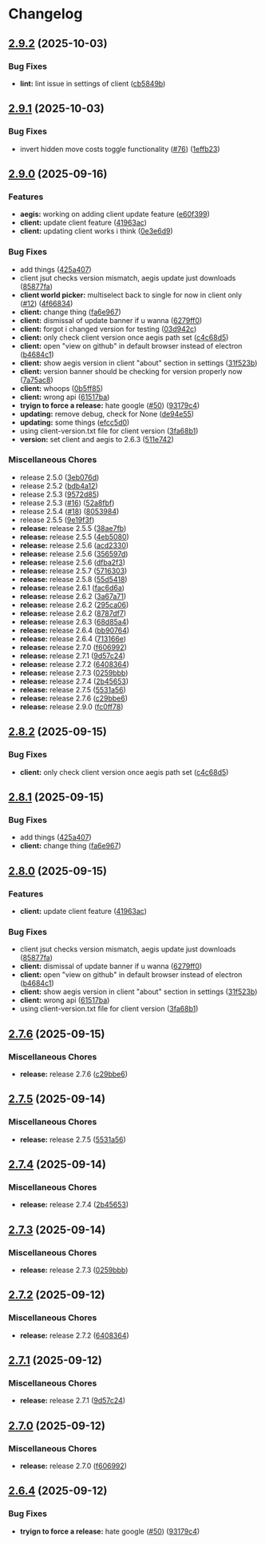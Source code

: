 # Changelog

## [2.9.2](https://github.com/AEGIS-GAME/aegis/compare/client-v2.9.1...client-v2.9.2) (2025-10-03)


### Bug Fixes

* **lint:** lint issue in settings of client ([cb5849b](https://github.com/AEGIS-GAME/aegis/commit/cb5849be114633b1d7d779e9e7f3e3c84eb6741a))

## [2.9.1](https://github.com/AEGIS-GAME/aegis/compare/client-v2.9.0...client-v2.9.1) (2025-10-03)


### Bug Fixes

* invert hidden move costs toggle functionality ([#76](https://github.com/AEGIS-GAME/aegis/issues/76)) ([1effb23](https://github.com/AEGIS-GAME/aegis/commit/1effb2365c7f3e3e3993fd50cab746c6873526ad))

## [2.9.0](https://github.com/AEGIS-GAME/aegis/compare/client-v2.8.2...client-v2.9.0) (2025-09-16)


### Features

* **aegis:** working on adding client update feature ([e60f399](https://github.com/AEGIS-GAME/aegis/commit/e60f399553ab86282a153004cbcc2751371a94dc))
* **client:** update client feature ([41963ac](https://github.com/AEGIS-GAME/aegis/commit/41963ac38061bdfd20b010933603e7a94a80a10e))
* **client:** updating client works i think ([0e3e6d9](https://github.com/AEGIS-GAME/aegis/commit/0e3e6d99776d6439f204458fbc90b2a4600c476a))


### Bug Fixes

* add things ([425a407](https://github.com/AEGIS-GAME/aegis/commit/425a407464e62a06eefc8f03aabc418a01f0fe59))
* client jsut checks version mismatch, aegis update just downloads ([85877fa](https://github.com/AEGIS-GAME/aegis/commit/85877fa7f45afe54710a6d071553e8604dc96967))
* **client world picker:** multiselect back to single for now in client only ([#12](https://github.com/AEGIS-GAME/aegis/issues/12)) ([4f66834](https://github.com/AEGIS-GAME/aegis/commit/4f66834bfe9bf251862e33cda2adfebd68ddc493))
* **client:** change thing ([fa6e967](https://github.com/AEGIS-GAME/aegis/commit/fa6e967c3bcee38c59f4e258ba36ffed17f7ae42))
* **client:** dismissal of update banner if u wanna ([6279ff0](https://github.com/AEGIS-GAME/aegis/commit/6279ff007d1e76a6adf3c8e9f97d5cf0a5e7cc35))
* **client:** forgot i changed version for testing ([03d942c](https://github.com/AEGIS-GAME/aegis/commit/03d942c1e34ac77e72c18f7302665afc80641505))
* **client:** only check client version once aegis path set ([c4c68d5](https://github.com/AEGIS-GAME/aegis/commit/c4c68d51efe47c5b75ecfb5e75f7350a20718163))
* **client:** open "view on github" in default browser instead of electron ([b4684c1](https://github.com/AEGIS-GAME/aegis/commit/b4684c16ba3e80680ae67fea05570daa95334293))
* **client:** show aegis version in client "about" section in settings ([31f523b](https://github.com/AEGIS-GAME/aegis/commit/31f523bc2f084a2b862d0798e77ca6a38fbca2d3))
* **client:** version banner should be checking for version properly now ([7a75ac8](https://github.com/AEGIS-GAME/aegis/commit/7a75ac8e9accebb2bfeceb5c7b4489ac3061eb51))
* **client:** whoops ([0b5ff85](https://github.com/AEGIS-GAME/aegis/commit/0b5ff85d7eebbf3b7de063fb05ad1764aef0bec9))
* **client:** wrong api ([61517ba](https://github.com/AEGIS-GAME/aegis/commit/61517baf84e0dc34a62ccc6c254daa11d0d988bf))
* **tryign to force a release:** hate google ([#50](https://github.com/AEGIS-GAME/aegis/issues/50)) ([93179c4](https://github.com/AEGIS-GAME/aegis/commit/93179c4935cf98ee3b50197d0a60b034db0905fd))
* **updating:** remove debug, check for None ([de94e55](https://github.com/AEGIS-GAME/aegis/commit/de94e55907452ff8a3a9a6707ead9d1ba2f95c21))
* **updating:** some things ([efcc5d0](https://github.com/AEGIS-GAME/aegis/commit/efcc5d0a332167388942b8ffdd0e5ff7cc502a81))
* using client-version.txt file for client version ([3fa68b1](https://github.com/AEGIS-GAME/aegis/commit/3fa68b1a468199095fc9571f15172c8c0c46f65e))
* **version:** set client and aegis to 2.6.3 ([511e742](https://github.com/AEGIS-GAME/aegis/commit/511e742296efca766fa2b6c7d4461b58a0a4998a))


### Miscellaneous Chores

* release 2.5.0 ([3eb076d](https://github.com/AEGIS-GAME/aegis/commit/3eb076dff4a0336558ca30647a628417b46666db))
* release 2.5.2 ([bdb4a12](https://github.com/AEGIS-GAME/aegis/commit/bdb4a12f48ffb9191d0097d9f3fd43f6e5323970))
* release 2.5.3 ([9572d85](https://github.com/AEGIS-GAME/aegis/commit/9572d8598bb30d72ded4806fcad0016a97316efe))
* release 2.5.3 ([#16](https://github.com/AEGIS-GAME/aegis/issues/16)) ([52a8fbf](https://github.com/AEGIS-GAME/aegis/commit/52a8fbfd5bc2bbdc5522a0857fe2beed37fcfa6c))
* release 2.5.4 ([#18](https://github.com/AEGIS-GAME/aegis/issues/18)) ([8053984](https://github.com/AEGIS-GAME/aegis/commit/8053984580d6df587a8ae074b3ed23ee328fe082))
* release 2.5.5 ([9e19f3f](https://github.com/AEGIS-GAME/aegis/commit/9e19f3fd94f699a51ad8b338c919b935f5f79464))
* **release:** release 2.5.5 ([38ae7fb](https://github.com/AEGIS-GAME/aegis/commit/38ae7fba94cc997121030b54e1028e8361021964))
* **release:** release 2.5.5 ([4eb5080](https://github.com/AEGIS-GAME/aegis/commit/4eb508056eebd89c6a7cc86ed980480bbf4634da))
* **release:** release 2.5.6 ([acd2330](https://github.com/AEGIS-GAME/aegis/commit/acd2330b75fec3d9dcf49e79406bf1dabc2d9b69))
* **release:** release 2.5.6 ([356597d](https://github.com/AEGIS-GAME/aegis/commit/356597d62a4afd2d9c6e0b32b2a02cd756f74845))
* **release:** release 2.5.6 ([dfba2f3](https://github.com/AEGIS-GAME/aegis/commit/dfba2f3aa87e85b7997fafd95e99b37ed30bafc7))
* **release:** release 2.5.7 ([5716303](https://github.com/AEGIS-GAME/aegis/commit/5716303fd91d26bb75d6472a978d38f5baae9791))
* **release:** release 2.5.8 ([55d5418](https://github.com/AEGIS-GAME/aegis/commit/55d54188ffed04bbfd9c6302e2678eedb11947a9))
* **release:** release 2.6.1 ([fac6d6a](https://github.com/AEGIS-GAME/aegis/commit/fac6d6aa2045e8a55613ef819fa848da18bc46dd))
* **release:** release 2.6.2 ([3a67a71](https://github.com/AEGIS-GAME/aegis/commit/3a67a7105dad112d8e03af9de96e18bf26fa0fd5))
* **release:** release 2.6.2 ([295ca06](https://github.com/AEGIS-GAME/aegis/commit/295ca06f80e56a78aef2fd22ba23cf6f9e424047))
* **release:** release 2.6.2 ([8787df7](https://github.com/AEGIS-GAME/aegis/commit/8787df78bc9b3420c6d1cae15ea6406de9cb11f0))
* **release:** release 2.6.3 ([68d85a4](https://github.com/AEGIS-GAME/aegis/commit/68d85a4961650ead3b355b284ff19803351cdbb3))
* **release:** release 2.6.4 ([bb90764](https://github.com/AEGIS-GAME/aegis/commit/bb90764535993a7d170bacab8c924196daa27781))
* **release:** release 2.6.4 ([713166e](https://github.com/AEGIS-GAME/aegis/commit/713166e8996bac1a9471ca294b0d1703ea17fe2f))
* **release:** release 2.7.0 ([f606992](https://github.com/AEGIS-GAME/aegis/commit/f606992695d07dded3787febced2586ca08e80e2))
* **release:** release 2.7.1 ([9d57c24](https://github.com/AEGIS-GAME/aegis/commit/9d57c2484cbb0bf5664c0dd25f7965a8cab027d2))
* **release:** release 2.7.2 ([6408364](https://github.com/AEGIS-GAME/aegis/commit/64083645be9da4aa46934313f9b4cba02c0ca6b9))
* **release:** release 2.7.3 ([0259bbb](https://github.com/AEGIS-GAME/aegis/commit/0259bbb85e855f16d0ea1550f98c29abbc113cc1))
* **release:** release 2.7.4 ([2b45653](https://github.com/AEGIS-GAME/aegis/commit/2b45653e3cf530ad437b13365e86cc6691fdfe4e))
* **release:** release 2.7.5 ([5531a56](https://github.com/AEGIS-GAME/aegis/commit/5531a566878ee494d18dac37d4f7d54b3b2273e5))
* **release:** release 2.7.6 ([c29bbe6](https://github.com/AEGIS-GAME/aegis/commit/c29bbe63290d54a2eb0ab313a30b50c1fe10713f))
* **release:** release 2.9.0 ([fc0ff78](https://github.com/AEGIS-GAME/aegis/commit/fc0ff780599cc237ae0406b4f5ae2d37b06d5ee4))

## [2.8.2](https://github.com/AEGIS-GAME/aegis/compare/client-v2.8.1...client-v2.8.2) (2025-09-15)


### Bug Fixes

* **client:** only check client version once aegis path set ([c4c68d5](https://github.com/AEGIS-GAME/aegis/commit/c4c68d51efe47c5b75ecfb5e75f7350a20718163))

## [2.8.1](https://github.com/AEGIS-GAME/aegis/compare/client-v2.8.0...client-v2.8.1) (2025-09-15)


### Bug Fixes

* add things ([425a407](https://github.com/AEGIS-GAME/aegis/commit/425a407464e62a06eefc8f03aabc418a01f0fe59))
* **client:** change thing ([fa6e967](https://github.com/AEGIS-GAME/aegis/commit/fa6e967c3bcee38c59f4e258ba36ffed17f7ae42))

## [2.8.0](https://github.com/AEGIS-GAME/aegis/compare/client-v2.7.6...client-v2.8.0) (2025-09-15)


### Features

* **client:** update client feature ([41963ac](https://github.com/AEGIS-GAME/aegis/commit/41963ac38061bdfd20b010933603e7a94a80a10e))


### Bug Fixes

* client jsut checks version mismatch, aegis update just downloads ([85877fa](https://github.com/AEGIS-GAME/aegis/commit/85877fa7f45afe54710a6d071553e8604dc96967))
* **client:** dismissal of update banner if u wanna ([6279ff0](https://github.com/AEGIS-GAME/aegis/commit/6279ff007d1e76a6adf3c8e9f97d5cf0a5e7cc35))
* **client:** open "view on github" in default browser instead of electron ([b4684c1](https://github.com/AEGIS-GAME/aegis/commit/b4684c16ba3e80680ae67fea05570daa95334293))
* **client:** show aegis version in client "about" section in settings ([31f523b](https://github.com/AEGIS-GAME/aegis/commit/31f523bc2f084a2b862d0798e77ca6a38fbca2d3))
* **client:** wrong api ([61517ba](https://github.com/AEGIS-GAME/aegis/commit/61517baf84e0dc34a62ccc6c254daa11d0d988bf))
* using client-version.txt file for client version ([3fa68b1](https://github.com/AEGIS-GAME/aegis/commit/3fa68b1a468199095fc9571f15172c8c0c46f65e))

## [2.7.6](https://github.com/AEGIS-GAME/aegis/compare/client-v2.7.5...client-v2.7.6) (2025-09-15)


### Miscellaneous Chores

* **release:** release 2.7.6 ([c29bbe6](https://github.com/AEGIS-GAME/aegis/commit/c29bbe63290d54a2eb0ab313a30b50c1fe10713f))

## [2.7.5](https://github.com/AEGIS-GAME/aegis/compare/client-v2.7.4...client-v2.7.5) (2025-09-14)


### Miscellaneous Chores

* **release:** release 2.7.5 ([5531a56](https://github.com/AEGIS-GAME/aegis/commit/5531a566878ee494d18dac37d4f7d54b3b2273e5))

## [2.7.4](https://github.com/AEGIS-GAME/aegis/compare/client-v2.7.3...client-v2.7.4) (2025-09-14)


### Miscellaneous Chores

* **release:** release 2.7.4 ([2b45653](https://github.com/AEGIS-GAME/aegis/commit/2b45653e3cf530ad437b13365e86cc6691fdfe4e))

## [2.7.3](https://github.com/AEGIS-GAME/aegis/compare/client-v2.7.2...client-v2.7.3) (2025-09-14)


### Miscellaneous Chores

* **release:** release 2.7.3 ([0259bbb](https://github.com/AEGIS-GAME/aegis/commit/0259bbb85e855f16d0ea1550f98c29abbc113cc1))

## [2.7.2](https://github.com/AEGIS-GAME/aegis/compare/client-v2.7.1...client-v2.7.2) (2025-09-12)


### Miscellaneous Chores

* **release:** release 2.7.2 ([6408364](https://github.com/AEGIS-GAME/aegis/commit/64083645be9da4aa46934313f9b4cba02c0ca6b9))

## [2.7.1](https://github.com/AEGIS-GAME/aegis/compare/client-v2.7.0...client-v2.7.1) (2025-09-12)


### Miscellaneous Chores

* **release:** release 2.7.1 ([9d57c24](https://github.com/AEGIS-GAME/aegis/commit/9d57c2484cbb0bf5664c0dd25f7965a8cab027d2))

## [2.7.0](https://github.com/AEGIS-GAME/aegis/compare/client-v2.6.4...client-v2.7.0) (2025-09-12)


### Miscellaneous Chores

* **release:** release 2.7.0 ([f606992](https://github.com/AEGIS-GAME/aegis/commit/f606992695d07dded3787febced2586ca08e80e2))

## [2.6.4](https://github.com/AEGIS-GAME/aegis/compare/client-v2.6.3...client-v2.6.4) (2025-09-12)


### Bug Fixes

* **tryign to force a release:** hate google ([#50](https://github.com/AEGIS-GAME/aegis/issues/50)) ([93179c4](https://github.com/AEGIS-GAME/aegis/commit/93179c4935cf98ee3b50197d0a60b034db0905fd))
